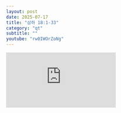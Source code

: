 ```yaml
---
layout: post
date: 2025-07-17
title: "삼하 18:1-33"
category: "qt"
subtitle: ""
youtube: "rw0IWOrZoNg"
---
```


<div class="youtube margin-large">
    <iframe src="https://www.youtube.com/embed/rw0IWOrZoNg" title="YouTube video player" frameborder="0" allow="accelerometer; autoplay; clipboard-write; encrypted-media; gyroscope; picture-in-picture; web-share" allowfullscreen></iframe>
</div>

